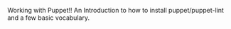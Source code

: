 Working with Puppet!! An Introduction to how to install puppet/puppet-lint
and a few basic vocabulary.